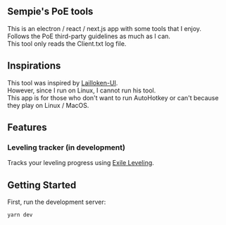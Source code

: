 ## Sempie's PoE tools

This is an electron / react / next.js app with some tools that I enjoy.<br />
Follows the PoE third-party guidelines as much as I can.<br />
This tool only reads the Client.txt log file.

## Inspirations

This tool was inspired by [Lailloken-UI](https://github.com/Lailloken/Lailloken-UI).<br />
However, since I run on Linux, I cannot run his tool.<br />
This app is for those who don't want to run AutoHotkey or can't because they play on Linux / MacOS.

## Features

### Leveling tracker (in development)

Tracks your leveling progress using [Exile Leveling](https://heartofphos.github.io/exile-leveling/).

## Getting Started

First, run the development server:

```bash
yarn dev
```
